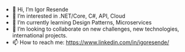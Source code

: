 - 👋 Hi, I’m Igor Resende
- 👀 I’m interested in .NET/Core, C#, API, Cloud  
- 🌱 I’m currently learning Design Patterns, Microservices
- 💞️ I’m looking to collaborate on new challenges, new technologies, international projects.
- 📫 How to reach me: https://www.linkedin.com/in/igoresende/

<!---

--->
